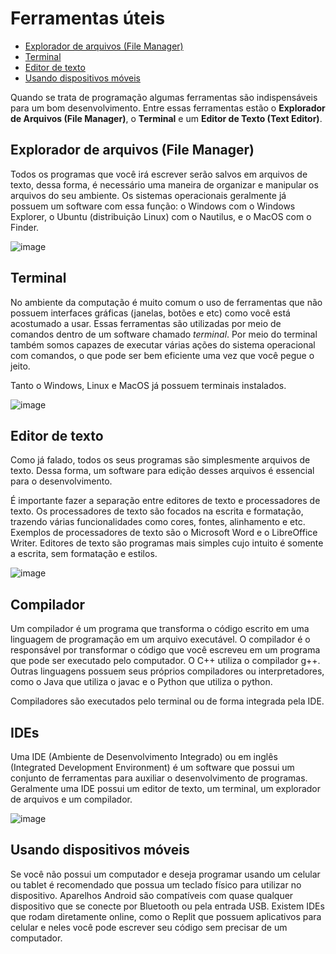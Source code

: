 # Ferramentas úteis

<!-- toc -->
- [Explorador de arquivos (File Manager)](#explorador-de-arquivos-file-manager)
- [Terminal](#terminal)
- [Editor de texto](#editor-de-texto)
- [Usando dispositivos móveis](#usando-dispositivos-móveis)
<!-- toc -->

Quando se trata de programação algumas ferramentas são indispensáveis para um bom desenvolvimento. Entre essas ferramentas estão o **Explorador de Arquivos (File Manager)**, o **Terminal** e um **Editor de Texto (Text Editor)**.

## Explorador de arquivos (File Manager)

Todos os programas que você irá escrever serão salvos em arquivos de texto, dessa forma, é necessário uma maneira de organizar e manipular os arquivos do seu ambiente. Os sistemas operacionais geralmente já possuem um software com essa função: o Windows com o Windows Explorer, o Ubuntu (distribuição Linux) com o Nautilus, e o MacOS com o Finder.

![image](https://github.com/senapk/fupisfun/assets/4747652/d907f488-4a6f-4d92-8666-6f579b9b7f72)

## Terminal

No ambiente da computação é muito comum o uso de ferramentas que não possuem interfaces gráficas (janelas, botões e etc) como você está acostumado a usar. Essas ferramentas são utilizadas por meio de comandos dentro de um software chamado *terminal*. Por meio do terminal também somos capazes de executar várias ações do sistema operacional com comandos, o que pode ser bem eficiente uma vez que você pegue o jeito.

Tanto o Windows, Linux e MacOS já possuem terminais instalados.

![image](https://github.com/senapk/fupisfun/assets/4747652/c3245925-c823-41f4-8dc8-8d48a90661b9)

## Editor de texto

Como já falado, todos os seus programas são simplesmente arquivos de texto. Dessa forma, um software para edição desses arquivos é essencial para o desenvolvimento.

É importante fazer a separação entre editores de texto e processadores de texto. Os processadores de texto são focados na escrita e formatação, trazendo várias funcionalidades como cores, fontes, alinhamento e etc. Exemplos de processadores de texto são o Microsoft Word e o LibreOffice Writer. Editores de texto são programas mais simples cujo intuito é somente a escrita, sem formatação e estilos.

![image](https://github.com/senapk/fupisfun/assets/4747652/680fa16e-126e-436c-84b6-8eaa32145773)

## Compilador

Um compilador é um programa que transforma o código escrito em uma linguagem de programação em um arquivo executável. O compilador é o responsável por transformar o código que você escreveu em um programa que pode ser executado pelo computador. O C++ utiliza o compilador g++. Outras linguagens possuem seus próprios compiladores ou interpretadores, como o Java que utiliza o javac e o Python que utiliza o python.

Compiladores são executados pelo terminal ou de forma integrada pela IDE.

## IDEs

Uma IDE (Ambiente de Desenvolvimento Integrado) ou em inglês (Integrated Development Environment) é um software que possui um conjunto de ferramentas para auxiliar o desenvolvimento de programas. Geralmente uma IDE possui um editor de texto, um terminal, um explorador de arquivos e um compilador.

![image](https://github.com/senapk/fupisfun/assets/4747652/2fc67b1e-2db9-4ae4-9ad2-554f51079b13)

## Usando dispositivos móveis

Se você não possui um computador e deseja programar usando um celular ou tablet é recomendado que possua um teclado físico para utilizar no dispositivo. Aparelhos Android são compatíveis com quase qualquer dispositivo que se conecte por Bluetooth ou pela entrada USB. Existem IDEs que rodam diretamente online, como o Replit que possuem aplicativos para celular e neles você pode escrever seu código sem precisar de um computador.
